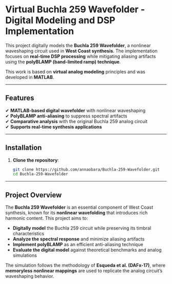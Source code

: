 # Virtual Buchla 259 Wavefolder - Digital Modeling and DSP Implementation  

This project digitally models the **Buchla 259 Wavefolder**, a nonlinear waveshaping circuit used in **West Coast synthesis**. The implementation focuses on **real-time DSP processing** while mitigating aliasing artifacts using the **polyBLAMP (band-limited ramp) technique**.  

This work is based on **virtual analog modeling** principles and was developed in **MATLAB**.  

---

## Features  
✔ **MATLAB-based digital wavefolder** with nonlinear waveshaping  
✔ **PolyBLAMP anti-aliasing** to suppress spectral artifacts  
✔ **Comparative analysis** with the original Buchla 259 analog circuit  
✔ **Supports real-time synthesis applications**  

---

## Installation
1. **Clone the repository**:  
   ```bash
   git clone https://github.com/annaobara/Buchla-259-Wavefolder.git
   cd Buchla-259-Wavefolder

---

## Project Overview  

The **Buchla 259 Wavefolder** is an essential component of West Coast synthesis, known for its **nonlinear wavefolding** that introduces rich harmonic content. This project aims to:  

- **Digitally model** the Buchla 259 circuit while preserving its timbral characteristics  
- **Analyze the spectral response** and minimize aliasing artifacts  
- **Implement polyBLAMP** as an efficient anti-aliasing technique  
- **Evaluate the digital model** against theoretical benchmarks and analog simulations  

The simulation follows the methodology of **Esqueda et al. (DAFx-17)**, where **memoryless nonlinear mappings** are used to replicate the analog circuit’s waveshaping behavior.  
